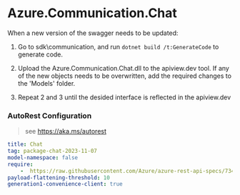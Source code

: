 # Azure.Communication.Chat
When a new version of the swagger needs to be updated:
1. Go to sdk\communication, and run `dotnet build /t:GenerateCode` to generate code.
2. Upload the Azure.Communication.Chat.dll to the apiview.dev tool.
If any of the new objects needs to be overwritten, add the required changes to the 'Models' folder.

3. Repeat 2 and 3 until the desided interface is reflected in the apiview.dev 

### AutoRest Configuration
> see https://aka.ms/autorest

``` yaml
title: Chat
tag: package-chat-2023-11-07
model-namespace: false
require:
    -  https://raw.githubusercontent.com/Azure/azure-rest-api-specs/734af6b643c5f87b6a799c0d9f45bfacadc5cd9c/specification/communication/data-plane/Chat/readme.md
payload-flattening-threshold: 10
generation1-convenience-client: true

